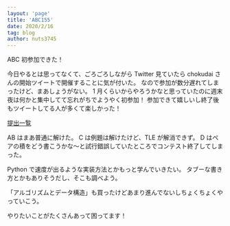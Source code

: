 ```yaml
---
layout: 'page'
title: 'ABC155'
date: 2020/2/16
tag: blog
author: nuts3745
---
```


ABC 初参加できた！

今日やるとは思ってなくて、ごろごろしながら Twitter 見ていたら chokudai さんの開始ツイートで開催することに気が付いた。
なので参加が数分遅れてしまったけど、まあしょうがない。
1 月くらいからやろうかなと思っていたのに週末夜は何かと集中してて忘れがちでようやく初参加！
参加できて嬉しいし終了後もツイートしてる人が多くて楽しかった！

[提出一覧](https://atcoder.jp/contests/abc155/submissions?f.User=nuts3745)

AB はまあ普通に解けた。
C は例題は解けたけど、TLE が解消できず。
D はペアの積をどう書こうかな〜と試行錯誤していたところでコンテスト終了してしまった。

Python で速度が出るような実装方法とかもっと学んでいきたい。
タブーな書き方とかもありそうだし、そこも調べよう。

「アルゴリズムとデータ構造」も買ったけどあまり進んでないしちょくちょくやっていこう。

やりたいことがたくさんあって困ってます！
